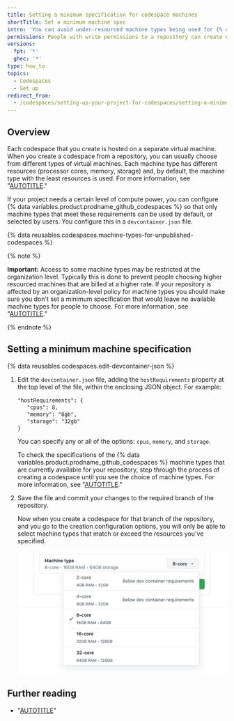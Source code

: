 ```yaml
---
title: Setting a minimum specification for codespace machines
shortTitle: Set a minimum machine spec
intro: 'You can avoid under-resourced machine types being used for {% data variables.product.prodname_github_codespaces %} for your repository.'
permissions: People with write permissions to a repository can create or edit the codespace configuration.
versions:
  fpt: '*'
  ghec: '*'
type: how_to
topics:
  - Codespaces
  - Set up
redirect_from:
  - /codespaces/setting-up-your-project-for-codespaces/setting-a-minimum-specification-for-codespace-machines
---
```


## Overview

Each codespace that you create is hosted on a separate virtual machine. When you create a codespace from a repository, you can usually choose from different types of virtual machines. Each machine type has different resources (processor cores, memory, storage) and, by default, the machine type with the least resources is used. For more information, see "[AUTOTITLE](/codespaces/customizing-your-codespace/changing-the-machine-type-for-your-codespace#about-machine-types)."

If your project needs a certain level of compute power, you can configure {% data variables.product.prodname_github_codespaces %} so that only machine types that meet these requirements can be used by default, or selected by users. You configure this in a `devcontainer.json` file.

{% data reusables.codespaces.machine-types-for-unpublished-codespaces %}

{% note %}

**Important:** Access to some machine types may be restricted at the organization level. Typically this is done to prevent people choosing higher resourced machines that are billed at a higher rate. If your repository is affected by an organization-level policy for machine types you should make sure you don't set a minimum specification that would leave no available machine types for people to choose. For more information, see "[AUTOTITLE](/codespaces/managing-codespaces-for-your-organization/restricting-access-to-machine-types)."

{% endnote %}

## Setting a minimum machine specification

{% data reusables.codespaces.edit-devcontainer-json %}
1. Edit the `devcontainer.json` file, adding the `hostRequirements` property at the top level of the file, within the enclosing JSON object. For example:

   ```json{:copy}
   "hostRequirements": {
      "cpus": 8,
      "memory": "8gb",
      "storage": "32gb"
   }
   ```

   You can specify any or all of the options: `cpus`, `memory`, and `storage`.

   To check the specifications of the {% data variables.product.prodname_github_codespaces %} machine types that are currently available for your repository, step through the process of creating a codespace until you see the choice of machine types. For more information, see "[AUTOTITLE](/codespaces/developing-in-codespaces/creating-a-codespace-for-a-repository#creating-a-codespace-for-a-repository)."

1. Save the file and commit your changes to the required branch of the repository.

   Now when you create a codespace for that branch of the repository, and you go to the creation configuration options, you will only be able to select machine types that match or exceed the resources you've specified.

   ![Dialog box showing a limited choice of machine types](/assets/images/help/codespaces/machine-types-limited-choice.png)

## Further reading

- "[AUTOTITLE](/codespaces/setting-up-your-project-for-codespaces/adding-a-dev-container-configuration/introduction-to-dev-containers)"
